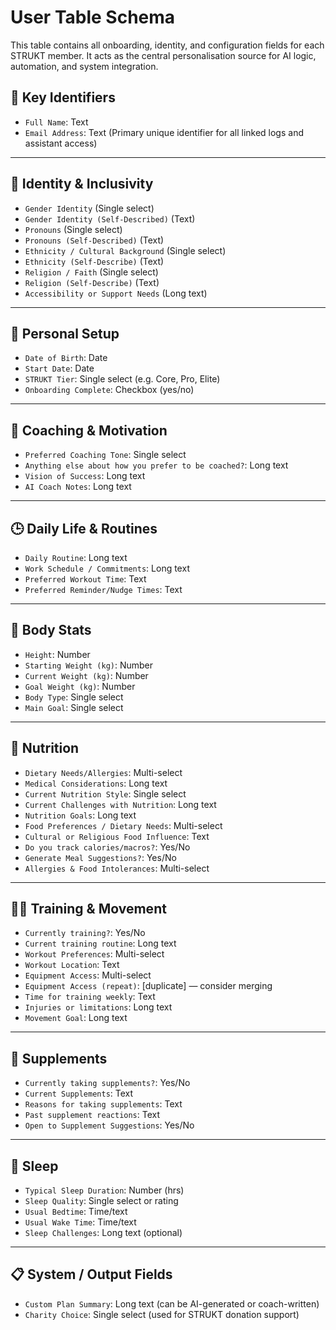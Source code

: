 # User Table Schema

This table contains all onboarding, identity, and configuration fields for each STRUKT member. It acts as the central personalisation source for AI logic, automation, and system integration.

## 🔑 Key Identifiers

- `Full Name`: Text
- `Email Address`: Text (Primary unique identifier for all linked logs and assistant access)

---

## 👤 Identity & Inclusivity

- `Gender Identity` (Single select)
- `Gender Identity (Self-Described)` (Text)
- `Pronouns` (Single select)
- `Pronouns (Self-Described)` (Text)
- `Ethnicity / Cultural Background` (Single select)
- `Ethnicity (Self-Describe)` (Text)
- `Religion / Faith` (Single select)
- `Religion (Self-Describe)` (Text)
- `Accessibility or Support Needs` (Long text)

---

## 📅 Personal Setup

- `Date of Birth`: Date
- `Start Date`: Date
- `STRUKT Tier`: Single select (e.g. Core, Pro, Elite)
- `Onboarding Complete`: Checkbox (yes/no)

---

## 🧠 Coaching & Motivation

- `Preferred Coaching Tone`: Single select
- `Anything else about how you prefer to be coached?`: Long text
- `Vision of Success`: Long text
- `AI Coach Notes`: Long text

---

## 🕒 Daily Life & Routines

- `Daily Routine`: Long text
- `Work Schedule / Commitments`: Long text
- `Preferred Workout Time`: Text
- `Preferred Reminder/Nudge Times`: Text

---

## 🧍 Body Stats

- `Height`: Number
- `Starting Weight (kg)`: Number
- `Current Weight (kg)`: Number
- `Goal Weight (kg)`: Number
- `Body Type`: Single select
- `Main Goal`: Single select

---

## 🥦 Nutrition

- `Dietary Needs/Allergies`: Multi-select
- `Medical Considerations`: Long text
- `Current Nutrition Style`: Single select
- `Current Challenges with Nutrition`: Long text
- `Nutrition Goals`: Long text
- `Food Preferences / Dietary Needs`: Multi-select
- `Cultural or Religious Food Influence`: Text
- `Do you track calories/macros?`: Yes/No
- `Generate Meal Suggestions?`: Yes/No
- `Allergies & Food Intolerances`: Multi-select

---

## 🏋️‍♂️ Training & Movement

- `Currently training?`: Yes/No
- `Current training routine`: Long text
- `Workout Preferences`: Multi-select
- `Workout Location`: Text
- `Equipment Access`: Multi-select
- `Equipment Access (repeat)`: [duplicate] — consider merging
- `Time for training weekly`: Text
- `Injuries or limitations`: Long text
- `Movement Goal`: Long text

---

## 💊 Supplements

- `Currently taking supplements?`: Yes/No
- `Current Supplements`: Text
- `Reasons for taking supplements`: Text
- `Past supplement reactions`: Text
- `Open to Supplement Suggestions`: Yes/No

---

## 🌙 Sleep

- `Typical Sleep Duration`: Number (hrs)
- `Sleep Quality`: Single select or rating
- `Usual Bedtime`: Time/text
- `Usual Wake Time`: Time/text
- `Sleep Challenges`: Long text (optional)

---

## 📋 System / Output Fields

- `Custom Plan Summary`: Long text (can be AI-generated or coach-written)
- `Charity Choice`: Single select (used for STRUKT donation support)
